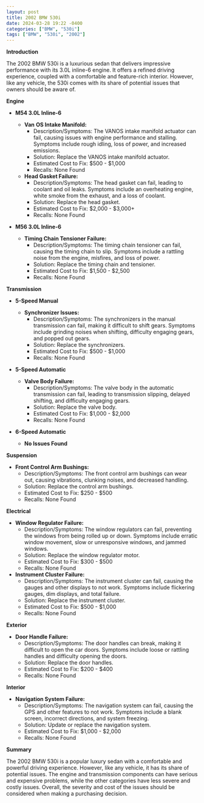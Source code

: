 ```yaml
---
layout: post
title: 2002 BMW 530i
date: 2024-03-28 19:22 -0400
categories: ["BMW", "530i"]
tags: ["BMW", "530i", "2002"]
---
```

**Introduction**

The 2002 BMW 530i is a luxurious sedan that delivers impressive performance with its 3.0L inline-6 engine. It offers a refined driving experience, coupled with a comfortable and feature-rich interior. However, like any vehicle, the 530i comes with its share of potential issues that owners should be aware of.

**Engine**

* **M54 3.0L Inline-6**

  * **Van** **OS Intake Manifold:**
    * Description/Symptoms: The VANOS intake manifold actuator can fail, causing issues with engine performance and stalling. Symptoms include rough idling, loss of power, and increased emissions.
    * Solution: Replace the VANOS intake manifold actuator.
    * Estimated Cost to Fix: $500 - $1,000
    * Recalls: None Found
  * **Head Gasket Failure:**
    * Description/Symptoms: The head gasket can fail, leading to coolant and oil leaks. Symptoms include an overheating engine, white smoke from the exhaust, and a loss of coolant.
    * Solution: Replace the head gasket.
    * Estimated Cost to Fix: $2,000 - $3,000+
    * Recalls: None Found

* **M56 3.0L Inline-6**

  * **Timing Chain Tensioner Failure:**
    * Description/Symptoms: The timing chain tensioner can fail, causing the timing chain to slip. Symptoms include a rattling noise from the engine, misfires, and loss of power.
    * Solution: Replace the timing chain and tensioner.
    * Estimated Cost to Fix: $1,500 - $2,500
    * Recalls: None Found

**Transmission**

* **5-Speed Manual**

  * **Synchronizer Issues:**
    * Description/Symptoms: The synchronizers in the manual transmission can fail, making it difficult to shift gears. Symptoms include grinding noises when shifting, difficulty engaging gears, and popped out gears.
    * Solution: Replace the synchronizers.
    * Estimated Cost to Fix: $500 - $1,000
    * Recalls: None Found

* **5-Speed Automatic**

  * **Valve Body Failure:**
    * Description/Symptoms: The valve body in the automatic transmission can fail, leading to transmission slipping, delayed shifting, and difficulty engaging gears.
    * Solution: Replace the valve body.
    * Estimated Cost to Fix: $1,000 - $2,000
    * Recalls: None Found

* **6-Speed Automatic**

  * **No Issues Found**

**Suspension**

* **Front Control Arm Bushings:**
  * Description/Symptoms: The front control arm bushings can wear out, causing vibrations, clunking noises, and decreased handling.
  * Solution: Replace the control arm bushings.
  * Estimated Cost to Fix: $250 - $500
  * Recalls: None Found

**Electrical**

* **Window Regulator Failure:**
  * Description/Symptoms: The window regulators can fail, preventing the windows from being rolled up or down. Symptoms include erratic window movement, slow or unresponsive windows, and jammed windows.
  * Solution: Replace the window regulator motor.
  * Estimated Cost to Fix: $300 - $500
  * Recalls: None Found
* **Instrument Cluster Failure:**
  * Description/Symptoms: The instrument cluster can fail, causing the gauges and other displays to not work. Symptoms include flickering gauges, dim displays, and total failure.
  * Solution: Replace the instrument cluster.
  * Estimated Cost to Fix: $500 - $1,000
  * Recalls: None Found

**Exterior**

* **Door Handle Failure:**
  * Description/Symptoms: The door handles can break, making it difficult to open the car doors. Symptoms include loose or rattling handles and difficulty opening the doors.
  * Solution: Replace the door handles.
  * Estimated Cost to Fix: $200 - $400
  * Recalls: None Found

**Interior**

* **Navigation System Failure:**
  * Description/Symptoms: The navigation system can fail, causing the GPS and other features to not work. Symptoms include a blank screen, incorrect directions, and system freezing.
  * Solution: Update or replace the navigation system.
  * Estimated Cost to Fix: $1,000 - $2,000
  * Recalls: None Found

**Summary**

The 2002 BMW 530i is a popular luxury sedan with a comfortable and powerful driving experience. However, like any vehicle, it has its share of potential issues. The engine and transmission components can have serious and expensive problems, while the other categories have less severe and costly issues. Overall, the severity and cost of the issues should be considered when making a purchasing decision.
